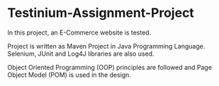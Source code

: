 # Testinium-Assignment-Project
In this project, an E-Commerce website is tested. 

Project is written as Maven Project in Java Programming Language.
Selenium, JUnit and Log4J libraries are also used.

Object Oriented Programming (OOP) principles are followed and  Page Object Model (POM) is used in the design.
